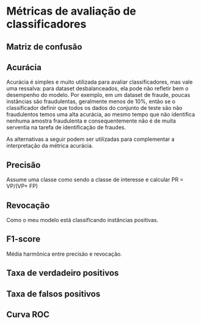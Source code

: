 # Métricas de avaliação de classificadores

## Matriz de confusão

## Acurácia
Acurácia é simples e muito utilizada para avaliar classificadores, mas vale uma ressalva: para dataset desbalanceados, ela pode não refletir bem o desempenho do modelo. Por exemplo, em um dataset de fraude, poucas instâncias são fraudulentas, geralmente menos de 10%, então se o classificador definir que todos os dados do conjunto de teste são não fraudulentos temos uma alta acurácia, ao mesmo tempo que não identifica nenhuma amostra fraudulenta e consequentemente não é de muita serventia na tarefa de identificação de fraudes. 

As alternativas a seguir podem ser utilizadas para complementar a interpretação da métrica acurácia.

## Precisão
Assume uma classe como sendo a classe de interesse e calcular PR = VP/(VP+ FP)

## Revocação
Como o meu modelo está classificando instâncias positivas.

## F1-score
Média harmônica entre precisão e revocação.

## Taxa de verdadeiro positivos

## Taxa de falsos positivos

## Curva ROC
